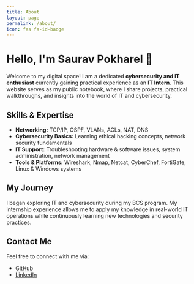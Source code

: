 ```yaml
---
title: About
layout: page
permalink: /about/
icon: fas fa-id-badge
---
```


# Hello, I'm Saurav Pokharel 👋

Welcome to my digital space! I am a dedicated **cybersecurity and IT enthusiast** currently gaining practical experience as an **IT Intern**. This website serves as my public notebook, where I share projects, practical walkthroughs, and insights into the world of IT and cybersecurity.

## Skills & Expertise

- **Networking:** TCP/IP, OSPF, VLANs, ACLs, NAT, DNS  
- **Cybersecurity Basics:** Learning ethical hacking concepts, network security fundamentals  
- **IT Support:** Troubleshooting hardware & software issues, system administration, network management  
- **Tools & Platforms:** Wireshark, Nmap, Netcat, CyberChef, FortiGate, Linux & Windows systems  

## My Journey

I began exploring IT and cybersecurity during my BCS program. My internship experience allows me to apply my knowledge in real-world IT operations while continuously learning new technologies and security practices.

## Contact Me

Feel free to connect with me via:

- [GitHub](https://github.com/SauravPokharel01)  
- [LinkedIn](https://www.linkedin.com/in/sauravpokharel01)  
